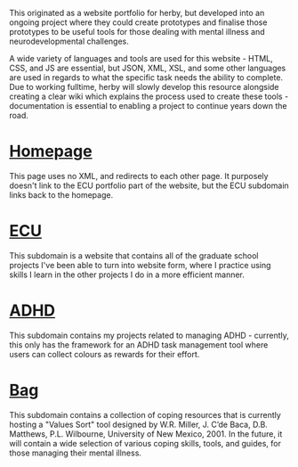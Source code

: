 This originated as a website portfolio for herby, but developed into an ongoing project where they could create prototypes and finalise those prototypes to be useful tools for those dealing with mental illness and neurodevelopmental challenges.

A wide variety of languages and tools are used for this website - HTML, CSS, and JS are essential, but JSON, XML, XSL, and some other languages are used in regards to what the specific task needs the ability to complete. Due to working fulltime, herby will slowly develop this resource alongside creating a clear wiki which explains the process used to create these tools - documentation is essential to enabling a project to continue years down the road.

# [Homepage](https://mentallyobscure.org)
This page uses no XML, and redirects to each other page. It purposely doesn't link to the ECU portfolio part of the website, but the ECU subdomain links back to the homepage.

# [ECU](https://ecu.mentallyobscure.org)
This subdomain is a website that contains all of the graduate school projects I've been able to turn into website form, where I practice using skills I learn in the other projects I do in a more efficient manner.

# [ADHD](https://adhd.mentallyobscure.org)
This subdomain contains my projects related to managing ADHD - currently, this only has the framework for an ADHD task management tool where users can collect colours as rewards for their effort.

# [Bag](https://bag.mentallyobscure.org)
This subdomain contains a collection of coping resources that is currently hosting a "Values Sort" tool designed by W.R. Miller, J. C’de Baca, D.B. Matthews, P.L. Wilbourne, University of New Mexico, 2001. In the future, it will contain a wide selection of various coping skills, tools, and guides, for those managing their mental illness.
